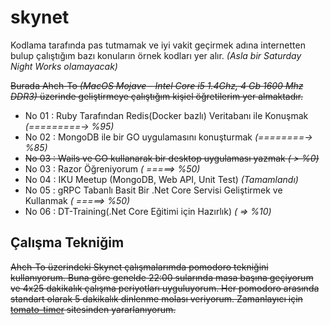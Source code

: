 # skynet

Kodlama tarafında pas tutmamak ve iyi vakit geçirmek adına internetten bulup çalıştığım bazı konuların örnek kodları yer alır. _(Asla bir Saturday Night Works olamayacak)_

~~Burada Ahch-To _(MacOS Mojave - Intel Core i5 1.4Ghz, 4 Gb 1600 Mhz DDR3)_ üzerinde geliştirmeye çalıştığım kişiel öğretilerim yer almaktadır.~~

- No 01 : Ruby Tarafından Redis(Docker bazlı) Veritabanı ile Konuşmak _(=========-> %95)_
- No 02 : MongoDB ile bir GO uygulamasını konuşturmak _(========-> %85)_
- ~~No 03 : Wails ve GO kullanarak bir desktop uygulaması yazmak _( > %0)_~~
- No 03 : Razor Öğreniyorum _( =====> %50)_
- No 04 : IKU Meetup (MongoDB, Web API, Unit Test) _(Tamamlandı)_
- No 05 : gRPC Tabanlı Basit Bir .Net Core Servisi Geliştirmek ve Kullanmak _( =====> %50)_
- No 06 : DT-Training(.Net Core Eğitimi için Hazırlık) _( => %10)_

## Çalışma Tekniğim

~~Ahch-To üzerindeki Skynet çalışmalarımda pomodoro tekniğini kullanıyorum. Buna göre genelde 22:00 sularında masa başına geçiyorum ve 4x25 dakikalık çalışma periyotları uyguluyorum. Her pomodoro arasında standart olarak 5 dakikalık dinlenme molası veriyorum. Zamanlayıcı için [tomato-timer](https://tomato-timer.com/) sitesinden yararlanıyorum.~~
